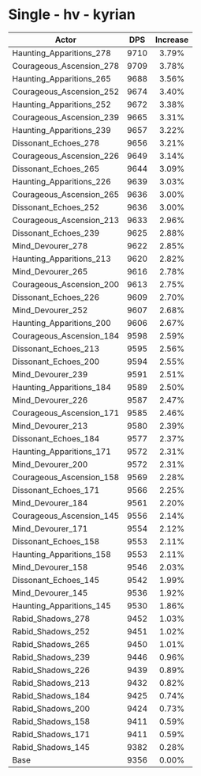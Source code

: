 # Single - hv - kyrian
| Actor | DPS | Increase |
|---|:---:|:---:|
|Haunting_Apparitions_278|9710|3.79%|
|Courageous_Ascension_278|9709|3.78%|
|Haunting_Apparitions_265|9688|3.56%|
|Courageous_Ascension_252|9674|3.40%|
|Haunting_Apparitions_252|9672|3.38%|
|Courageous_Ascension_239|9665|3.31%|
|Haunting_Apparitions_239|9657|3.22%|
|Dissonant_Echoes_278|9656|3.21%|
|Courageous_Ascension_226|9649|3.14%|
|Dissonant_Echoes_265|9644|3.09%|
|Haunting_Apparitions_226|9639|3.03%|
|Courageous_Ascension_265|9636|3.00%|
|Dissonant_Echoes_252|9636|3.00%|
|Courageous_Ascension_213|9633|2.96%|
|Dissonant_Echoes_239|9625|2.88%|
|Mind_Devourer_278|9622|2.85%|
|Haunting_Apparitions_213|9620|2.82%|
|Mind_Devourer_265|9616|2.78%|
|Courageous_Ascension_200|9613|2.75%|
|Dissonant_Echoes_226|9609|2.70%|
|Mind_Devourer_252|9607|2.68%|
|Haunting_Apparitions_200|9606|2.67%|
|Courageous_Ascension_184|9598|2.59%|
|Dissonant_Echoes_213|9595|2.56%|
|Dissonant_Echoes_200|9594|2.55%|
|Mind_Devourer_239|9591|2.51%|
|Haunting_Apparitions_184|9589|2.50%|
|Mind_Devourer_226|9587|2.47%|
|Courageous_Ascension_171|9585|2.46%|
|Mind_Devourer_213|9580|2.39%|
|Dissonant_Echoes_184|9577|2.37%|
|Haunting_Apparitions_171|9572|2.31%|
|Mind_Devourer_200|9572|2.31%|
|Courageous_Ascension_158|9569|2.28%|
|Dissonant_Echoes_171|9566|2.25%|
|Mind_Devourer_184|9561|2.20%|
|Courageous_Ascension_145|9556|2.14%|
|Mind_Devourer_171|9554|2.12%|
|Dissonant_Echoes_158|9553|2.11%|
|Haunting_Apparitions_158|9553|2.11%|
|Mind_Devourer_158|9546|2.03%|
|Dissonant_Echoes_145|9542|1.99%|
|Mind_Devourer_145|9536|1.92%|
|Haunting_Apparitions_145|9530|1.86%|
|Rabid_Shadows_278|9452|1.03%|
|Rabid_Shadows_252|9451|1.02%|
|Rabid_Shadows_265|9450|1.01%|
|Rabid_Shadows_239|9446|0.96%|
|Rabid_Shadows_226|9439|0.89%|
|Rabid_Shadows_213|9432|0.82%|
|Rabid_Shadows_184|9425|0.74%|
|Rabid_Shadows_200|9424|0.73%|
|Rabid_Shadows_158|9411|0.59%|
|Rabid_Shadows_171|9411|0.59%|
|Rabid_Shadows_145|9382|0.28%|
|Base|9356|0.00%|
